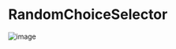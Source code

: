 ﻿# RandomChoiceSelector
![image](https://github.com/user-attachments/assets/ab8e4ccd-1ceb-4daf-a0e5-a273e8b5b3b9)
